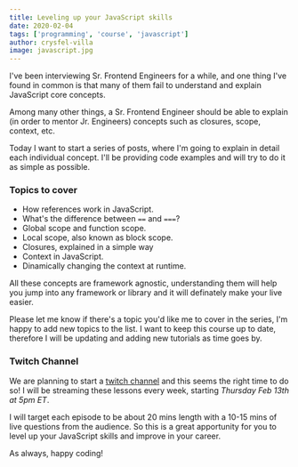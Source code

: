 ```yaml
---
title: Leveling up your JavaScript skills
date: 2020-02-04
tags: ['programming', 'course', 'javascript']
author: crysfel-villa
image: javascript.jpg
---
```

I've been interviewing Sr. Frontend Engineers for a while, and one thing I've found in common is that many of them fail to understand and explain JavaScript core concepts.

Among many other things, a Sr. Frontend Engineer should be able to explain (in order to mentor Jr. Engineers) concepts such as closures, scope, context, etc. 

Today I want to start a series of posts, where I'm going to explain in detail each individual concept. I'll be providing code examples and will try to do it as simple as possible.

### Topics to cover

- How references work in JavaScript.
- What's the difference between `==` and `===`?
- Global scope and function scope.
- Local scope, also known as block scope.
- Closures, explained in a simple way
- Context in JavaScript.
- Dinamically changing the context at runtime.

All these concepts are framework agnostic, understanding them will help you jump into any framework or library and it will definately make your live easier.

Please let me know if there's a topic you'd like me to cover in the series, I'm happy to add new topics to the list. I want to keep this course up to date, therefore I will be updating and adding new tutorials as time goes by.

### Twitch Channel
We are planning to start a [twitch channel]( https://www.twitch.tv/codingcoach/) and this seems the right time to do so! I will be streaming these lessons every week, starting *Thursday Feb 13th at 5pm ET*.

I will target each episode to be about 20 mins length with a 10-15 mins of live questions from the audience. So this is a great apportunity for you to level up your JavaScript skills and improve in your career.

As always, happy coding!